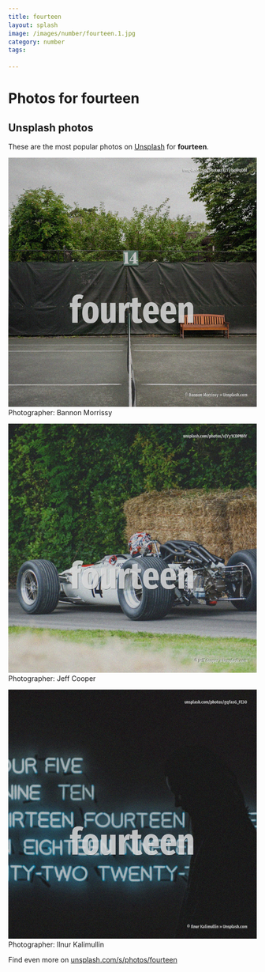 ```yaml
---
title: fourteen
layout: splash
image: /images/number/fourteen.1.jpg
category: number
tags:

---
```

# Photos for fourteen
 
## Unsplash photos
These are the most popular photos on [Unsplash](https://unsplash.com) for **fourteen**.
 
![fourteen](/images/number/fourteen.1.jpg)
Photographer:  Bannon Morrissy
 
![fourteen](/images/number/fourteen.2.jpg)
Photographer:  Jeff Cooper
 
![fourteen](/images/number/fourteen.3.jpg)
Photographer:  Ilnur Kalimullin
 
Find even more on [unsplash.com/s/photos/fourteen](https://unsplash.com/s/photos/fourteen)
 
